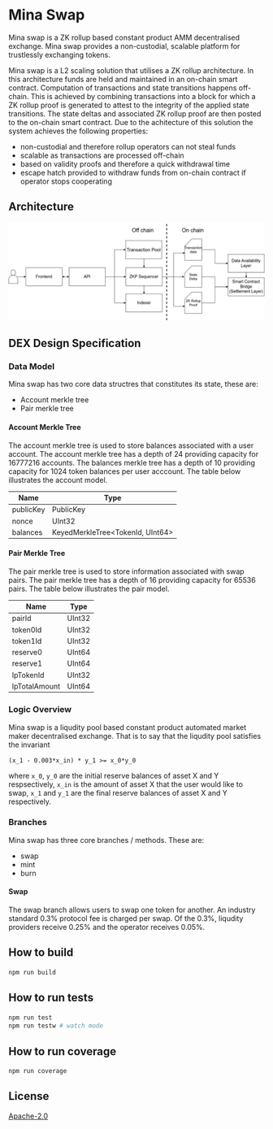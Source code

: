 # Mina Swap

Mina swap is a ZK rollup based constant product AMM decentralised exchange.
Mina swap provides a non-custodial, scalable platform for trustlessly
exchanging tokens.

Mina swap is a L2 scaling solution that utilises a ZK rollup architecture.
In this architecture funds are held and maintained in an on-chain smart contract.
Computation of transactions and state transitions happens off-chain. This is achieved
by combining transactions into a block for which a ZK rollup proof is generated to
attest to the integrity of the applied state transitions. The state deltas and
associated ZK rollup proof are then posted to the on-chain smart contract.
Due to the achitecture of this solution the system achieves the following properties:

- non-custodial and therefore rollup operators can not steal funds
- scalable as transactions are processed off-chain
- based on validity proofs and therefore a quick withdrawal time
- escape hatch provided to withdraw funds from on-chain contract if operator stops cooperating

## Architecture

![image](architecture.png)

## DEX Design Specification

### Data Model

Mina swap has two core data structres that constitutes its state, these are:

- Account merkle tree
- Pair merkle tree

#### Account Merkle Tree

The account merkle tree is used to store balances associated with a user account.
The account merkle tree has a depth of 24 providing capacity for 16777216 accounts.
The balances merkle tree has a depth of 10 providing capacity for 1024 token balances
per user acccount. The table below illustrates the account model.

| Name      | Type                             |
| --------- | -------------------------------- |
| publicKey | PublicKey                        |
| nonce     | UInt32                           |
| balances  | KeyedMerkleTree<TokenId, UInt64> |

#### Pair Merkle Tree

The pair merkle tree is used to store information associated with swap pairs.
The pair merkle tree has a depth of 16 providing capacity for 65536 pairs.
The table below illustrates the pair model.

| Name          | Type   |
| ------------- | ------ |
| pairId        | UInt32 |
| token0Id      | UInt32 |
| token1Id      | UInt32 |
| reserve0      | UInt64 |
| reserve1      | UInt64 |
| lpTokenId     | UInt32 |
| lpTotalAmount | UInt64 |

### Logic Overview

Mina swap is a liqudity pool based constant product automated market maker decentralised exchange.
That is to say that the liqudity pool satisfies the invariant

```
(x_1 - 0.003*x_in) * y_1 >= x_0*y_0
```

where `x_0`, `y_0` are the initial reserve balances of asset X and Y respsectively,
`x_in` is the amount of asset X that the user would like to swap, `x_1` and `y_1`
are the final reserve balances of asset X and Y respectively.

### Branches

Mina swap has three core branches / methods. These are:

- swap
- mint
- burn

#### Swap

The swap branch allows users to swap one token for another. An industry standard 0.3% protocol fee is
charged per swap. Of the 0.3%, liqudity providers receive 0.25% and the operator receives 0.05%.

## How to build

```sh
npm run build
```

## How to run tests

```sh
npm run test
npm run testw # watch mode
```

## How to run coverage

```sh
npm run coverage
```

## License

[Apache-2.0](LICENSE)
